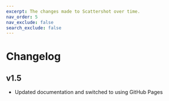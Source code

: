 ```yaml
---
excerpt: The changes made to Scattershot over time. 
nav_order: 5
nav_exclude: false
search_exclude: false
---
```


# Changelog

## v1.5
- Updated documentation and switched to using GitHub Pages